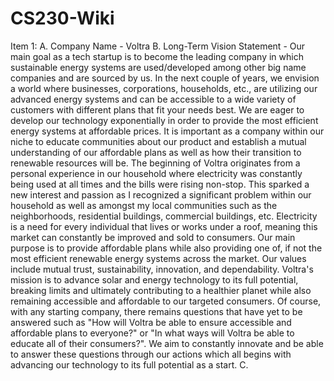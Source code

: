 # CS230-Wiki
Item 1:
A. Company Name - Voltra
B. Long-Term Vision Statement - Our main goal as a tech startup is to become the leading company in which sustainable energy systems are used/developed among other big name companies and are sourced by us. In the next couple of years, we envision a world where businesses, corporations, households, etc., are utilizing our advanced energy systems and can be accessible to a wide variety of customers with different plans that fit your needs best. We are eager to develop our technology exponentially in order to provide the most efficient energy systems at affordable prices. It is important as a company within our niche to educate communities about our product and establish a mutual understanding of our affordable plans as well as how their transition to renewable resources will be. The beginning of Voltra originates from a personal experience in our household where electricity was constantly being used at all times and the bills were rising non-stop. This sparked a new interest and passion as I recognized a significant problem within our household as well as amongst my local communities such as the neighborhoods, residential buildings, commercial buildings, etc. Electricity is a need for every individual that lives or works under a roof, meaning this market can constantly be improved and sold to consumers. Our main purpose is to provide affordable plans while also providing one of, if not the most efficient renewable energy systems across the market. Our values include mutual trust, sustainability, innovation, and dependability. Voltra's mission is to advance solar and energy technology to its full potential, breaking limits and ultimately contributing to a healthier planet while also remaining accessible and affordable to our targeted consumers. Of course, with any starting company, there remains questions that have yet to be answered such as "How will Voltra be able to ensure accessible and affordable plans to everyone?" or "In what ways will Voltra be able to educate all of their consumers?". We aim to constantly innovate and be able to answer these questions through our actions which all begins with advancing our technology to its full potential as a start.
C. 
